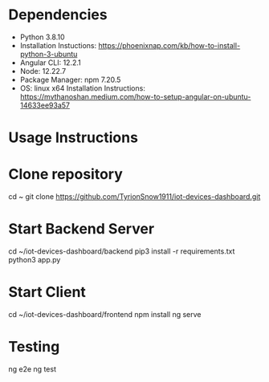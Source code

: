 # Dependencies

- Python 3.8.10
- Installation Instuctions:
  https://phoenixnap.com/kb/how-to-install-python-3-ubuntu
- Angular CLI: 12.2.1
- Node: 12.22.7
- Package Manager: npm 7.20.5
- OS: linux x64
  Installation Instructions:
  https://mvthanoshan.medium.com/how-to-setup-angular-on-ubuntu-14633ee93a57

# Usage Instructions

# Clone repository

cd ~
git clone https://github.com/TyrionSnow1911/iot-devices-dashboard.git

# Start Backend Server

cd ~/iot-devices-dashboard/backend
pip3 install -r requirements.txt
python3 app.py

# Start Client

cd ~/iot-devices-dashboard/frontend
npm install
ng serve

# Testing

ng e2e
ng test

